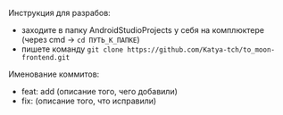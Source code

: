 Инструкция для разрабов:
- заходите в папку AndroidStudioProjects у себя на комплюктере (через cmd -> ```cd ПУТЬ_К_ПАПКЕ```)
- пишете команду ```git clone https://github.com/Katya-tch/to_moon-frontend.git```

Именование коммитов:
- feat: add (описание того, чего добавили)
- fix: (описание того, что исправили)
